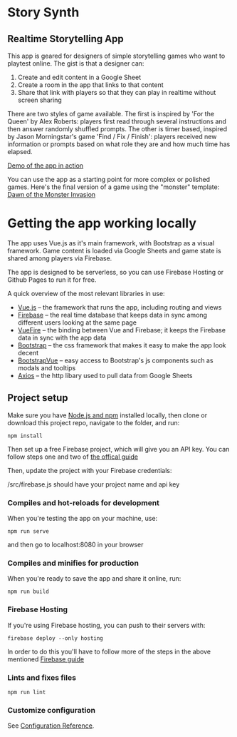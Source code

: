 # Story Synth
## Realtime Storytelling App

This app is geared for designers of simple storytelling games who want to playtest online. The gist is that a designer can:

1. Create and edit content in a Google Sheet
2. Create a room in the app that links to that content
3. Share that link with players so that they can play in realtime without screen sharing

There are two styles of game available. The first is inspired by 'For the Queen' by Alex Roberts: players first read through several instructions and then answer randomly shuffled prompts. The other is timer based, inspired by Jason Morningstar's game 'Find / Fix / Finish': players received new information or prompts based on what role they are and how much time has elapsed.

[Demo of the app in action](https://story-synth.diegeticgames.com)

You can use the app as a starting point for more complex or polished games. Here's the final version of a game using the "monster" template: [Dawn of the Monster Invasion](https://monster.diegeticgames.com/#/)

# Getting the app working locally

The app uses Vue.js as it's main framework, with Bootstrap as a visual framework. Game content is loaded via Google Sheets and game state is shared among players via Firebase.

The app is designed to be serverless, so you can use Firebase Hosting or Github Pages to run it for free.

A quick overview of the most relevant libraries in use:
- [Vue.js](https://vuejs.org/) – the framework that runs the app, including routing and views
- [Firebase](https://firebase.google.com/) – the real time database that keeps data in sync among different users looking at the same page
- [VueFire](https://vuefire.vuejs.org/) – the binding between Vue and Firebase; it keeps the Firebase data in sync with the app data
- [Bootstrap](https://getbootstrap.com/) – the css framework that makes it easy to make the app look decent
- [BootstrapVue](https://bootstrap-vue.org/) – easy access to Bootstrap's js components such as modals and tooltips
- [Axios](https://www.npmjs.com/package/axios) – the http libary used to pull data from Google Sheets

## Project setup
Make sure you have [Node.js and npm](https://www.npmjs.com/get-npm) installed locally, then clone or download this project repo, navigate to the folder, and run:

```
npm install
```

Then set up a free Firebase project, which will give you an API key. You can follow steps one and two of [the offical guide](https://firebase.google.com/docs/web/setup#create-firebase-project)

Then, update the project with your Firebase credentials:

/src/firebase.js should have your project name and api key

### Compiles and hot-reloads for development
When you're testing the app on your machine, use:

```
npm run serve
```

and then go to localhost:8080 in your browser

### Compiles and minifies for production
When you're ready to save the app and share it online, run:

```
npm run build
```

### Firebase Hosting
If you're using Firebase hosting, you can push to their servers with:

```
firebase deploy --only hosting
```

In order to do this you'll have to follow more of the steps in the above mentioned [Firebase guide](https://firebase.google.com/docs/web/setup#create-firebase-project)

### Lints and fixes files
```
npm run lint
```

### Customize configuration
See [Configuration Reference](https://cli.vuejs.org/config/).
